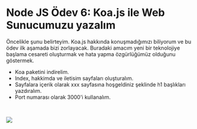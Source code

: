 # Node JS Ödev 6: Koa.js ile Web Sunucumuzu yazalım

Öncelikle şunu belirteyim. Koa.js hakkında konuşmadığımızı biliyorum ve bu ödev ilk aşamada bizi zorlayacak. Buradaki amacım yeni bir teknolojiye başlama cesareti oluşturmak ve hata yapma özgürlüğümüz olduğunu göstermek.

- Koa paketini indirelim.
- Index, hakkimda ve iletisim sayfaları oluşturalım.
- Sayfalara içerik olarak xxx sayfasına hoşgeldiniz şeklinde h1 başlıkları yazdıralım.
- Port numarası olarak 3000'i kullanalım.
<br>

![](https://github.com/frknsprnl/PatikaNodeTasks/blob/main/KoaWebServer/koawebserver.gif)
